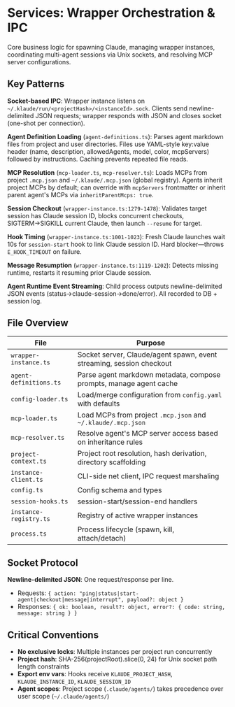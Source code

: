 # Services: Wrapper Orchestration & IPC

Core business logic for spawning Claude, managing wrapper instances, coordinating multi-agent sessions via Unix sockets, and resolving MCP server configurations.

## Key Patterns

**Socket-based IPC**: Wrapper instance listens on `~/.klaude/run/<projectHash>/<instanceId>.sock`. Clients send newline-delimited JSON requests; wrapper responds with JSON and closes socket (one-shot per connection).

**Agent Definition Loading** (`agent-definitions.ts`): Parses agent markdown files from project and user directories. Files use YAML-style key:value header (name, description, allowedAgents, model, color, mcpServers) followed by instructions. Caching prevents repeated file reads.

**MCP Resolution** (`mcp-loader.ts`, `mcp-resolver.ts`): Loads MCPs from project `.mcp.json` and `~/.klaude/.mcp.json` (global registry). Agents inherit project MCPs by default; can override with `mcpServers` frontmatter or inherit parent agent's MCPs via `inheritParentMcps: true`.

**Session Checkout** (`wrapper-instance.ts:1279-1478`): Validates target session has Claude session ID, blocks concurrent checkouts, SIGTERM→SIGKILL current Claude, then launch `--resume` for target.

**Hook Timing** (`wrapper-instance.ts:1001-1023`): Fresh Claude launches wait 10s for `session-start` hook to link Claude session ID. Hard blocker—throws `E_HOOK_TIMEOUT` on failure.

**Message Resumption** (`wrapper-instance.ts:1119-1202`): Detects missing runtime, restarts it resuming prior Claude session.

**Agent Runtime Event Streaming**: Child process outputs newline-delimited JSON events (status→claude-session→done/error). All recorded to DB + session log.

## File Overview

| File | Purpose |
|------|---------|
| `wrapper-instance.ts` | Socket server, Claude/agent spawn, event streaming, session checkout |
| `agent-definitions.ts` | Parse agent markdown metadata, compose prompts, manage agent cache |
| `config-loader.ts` | Load/merge configuration from `config.yaml` with defaults |
| `mcp-loader.ts` | Load MCPs from project `.mcp.json` and `~/.klaude/.mcp.json` |
| `mcp-resolver.ts` | Resolve agent's MCP server access based on inheritance rules |
| `project-context.ts` | Project root resolution, hash derivation, directory scaffolding |
| `instance-client.ts` | CLI-side net client, IPC request marshaling |
| `config.ts` | Config schema and types |
| `session-hooks.ts` | session-start/session-end handlers |
| `instance-registry.ts` | Registry of active wrapper instances |
| `process.ts` | Process lifecycle (spawn, kill, attach/detach) |

## Socket Protocol

**Newline-delimited JSON**: One request/response per line.
- Requests: `{ action: "ping|status|start-agent|checkout|message|interrupt", payload?: object }`
- Responses: `{ ok: boolean, result?: object, error?: { code: string, message: string } }`

## Critical Conventions

- **No exclusive locks**: Multiple instances per project run concurrently
- **Project hash**: SHA-256(projectRoot).slice(0, 24) for Unix socket path length constraints
- **Export env vars**: Hooks receive `KLAUDE_PROJECT_HASH`, `KLAUDE_INSTANCE_ID`, `KLAUDE_SESSION_ID`
- **Agent scopes**: Project scope (`.claude/agents/`) takes precedence over user scope (`~/.claude/agents/`)
